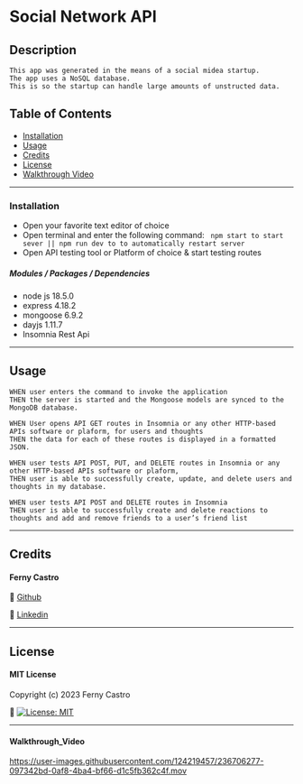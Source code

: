 # Social Network API

## Description
```
This app was generated in the means of a social midea startup. 
The app uses a NoSQL database. 
This is so the startup can handle large amounts of unstructed data.
```

## Table of Contents

- [Installation](#installation)
- [Usage](#usage)
- [Credits](#credits)
- [License](#license)
- [Walkthrough Video](#walkthrough_video)

---
### Installation
- Open your favorite text editor of choice
- Open terminal and enter the following command:
   `` npm start to start sever || npm run dev to to automatically restart server``
- Open API testing tool or Platform of choice & start testing routes

##### **Modules / Packages / Dependencies**

- node js 18.5.0
- express 4.18.2
- mongoose 6.9.2
- dayjs 1.11.7
- Insomnia Rest Api

---
## Usage
```
WHEN user enters the command to invoke the application
THEN the server is started and the Mongoose models are synced to the MongoDB database.

WHEN User opens API GET routes in Insomnia or any other HTTP-based APIs software or plaform, for users and thoughts
THEN the data for each of these routes is displayed in a formatted JSON.

WHEN user tests API POST, PUT, and DELETE routes in Insomnia or any other HTTP-based APIs software or plaform,
THEN user is able to successfully create, update, and delete users and thoughts in my database.

WHEN user tests API POST and DELETE routes in Insomnia
THEN user is able to successfully create and delete reactions to thoughts and add and remove friends to a user’s friend list
```

---
## Credits

#### Ferny Castro 

🔗 [Github](https://github.com/FernyCastro8)

🔗 [Linkedin](https://www.linkedin.com/in/ferny-castro/)


---
## License

#### MIT License

Copyright (c) 2023 Ferny Castro

🔗 [![License: MIT](https://img.shields.io/badge/License-MIT-yellow.svg)](https://opensource.org/licenses/MIT)

---

#### Walkthrough_Video


https://user-images.githubusercontent.com/124219457/236706277-097342bd-0af8-4ba4-bf66-d1c5fb362c4f.mov


